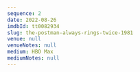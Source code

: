 ```yaml
---
sequence: 2
date: 2022-08-26
imdbId: tt0082934
slug: the-postman-always-rings-twice-1981
venue: null
venueNotes: null
medium: HBO Max
mediumNotes: null
---
```


